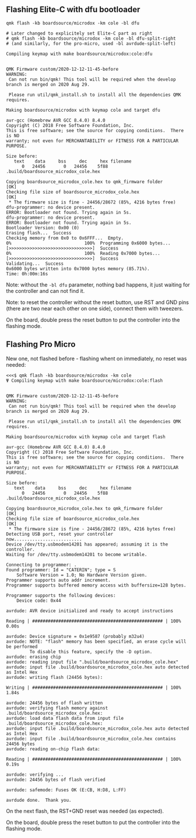 ## Flashing Elite-C with dfu bootloader

```
qmk flash -kb boardsource/microdox -km cole -bl dfu

# Later changed to explicitely set Elite-C part as right
# qmk flash -kb boardsource/microdox -km cole -bl dfu-split-right
# (and similarly, for the pro-micro, used -bl avrdude-split-left)
```

    Compiling keymap with make boardsource/microdox:cole:dfu


    QMK Firmware custom/2020-12-12-11-45-before
    WARNING:
     Can not run bin/qmk! This tool will be required when the develop branch is merged on 2020 Aug 29.

     Please run util/qmk_install.sh to install all the dependencies QMK requires.

    Making boardsource/microdox with keymap cole and target dfu

    avr-gcc (Homebrew AVR GCC 8.4.0) 8.4.0
    Copyright (C) 2018 Free Software Foundation, Inc.
    This is free software; see the source for copying conditions.  There is NO
    warranty; not even for MERCHANTABILITY or FITNESS FOR A PARTICULAR PURPOSE.

    Size before:
       text	   data	    bss	    dec	    hex	filename
          0	  24456	      0	  24456	   5f88	.build/boardsource_microdox_cole.hex

    Copying boardsource_microdox_cole.hex to qmk_firmware folder                                        [OK]
    Checking file size of boardsource_microdox_cole.hex                                                 [OK]
     * The firmware size is fine - 24456/28672 (85%, 4216 bytes free)
    dfu-programmer: no device present.
    ERROR: Bootloader not found. Trying again in 5s.
    dfu-programmer: no device present.
    ERROR: Bootloader not found. Trying again in 5s.
    Bootloader Version: 0x00 (0)
    Erasing flash...  Success
    Checking memory from 0x0 to 0x6FFF...  Empty.
    0%                            100%  Programming 0x6000 bytes...
    [>>>>>>>>>>>>>>>>>>>>>>>>>>>>>>>>]  Success
    0%                            100%  Reading 0x7000 bytes...
    [>>>>>>>>>>>>>>>>>>>>>>>>>>>>>>>>]  Success
    Validating...  Success
    0x6000 bytes written into 0x7000 bytes memory (85.71%).
    Time: 0h:00m:16s

Note: without the `-bl dfu` parameter, nothing bad happens, it just waiting for the controller and can not find it.

Note: to reset the controller without the reset button, use RST and GND pins (there are two near each other on one side), connect them with tweezers.

On the board, double press the reset button to put the controller into the flashing mode.

## Flashing Pro Micro

New one, not flashed before - flashing whent on immediately, no reset was needed:

    <<<$ qmk flash -kb boardsource/microdox -km cole
    Ψ Compiling keymap with make boardsource/microdox:cole:flash


    QMK Firmware custom/2020-12-12-11-45-before
    WARNING:
     Can not run bin/qmk! This tool will be required when the develop branch is merged on 2020 Aug 29.

     Please run util/qmk_install.sh to install all the dependencies QMK requires.

    Making boardsource/microdox with keymap cole and target flash

    avr-gcc (Homebrew AVR GCC 8.4.0) 8.4.0
    Copyright (C) 2018 Free Software Foundation, Inc.
    This is free software; see the source for copying conditions.  There is NO
    warranty; not even for MERCHANTABILITY or FITNESS FOR A PARTICULAR PURPOSE.

    Size before:
       text	   data	    bss	    dec	    hex	filename
          0	  24456	      0	  24456	   5f88	.build/boardsource_microdox_cole.hex

    Copying boardsource_microdox_cole.hex to qmk_firmware folder                                        [OK]
    Checking file size of boardsource_microdox_cole.hex                                                 [OK]
     * The firmware size is fine - 24456/28672 (85%, 4216 bytes free)
    Detecting USB port, reset your controller now..........................
    Device /dev/tty.usbmodem14201 has appeared; assuming it is the controller.
    Waiting for /dev/tty.usbmodem14201 to become writable.

    Connecting to programmer: .
    Found programmer: Id = "CATERIN"; type = S
        Software Version = 1.0; No Hardware Version given.
    Programmer supports auto addr increment.
    Programmer supports buffered memory access with buffersize=128 bytes.

    Programmer supports the following devices:
        Device code: 0x44

    avrdude: AVR device initialized and ready to accept instructions

    Reading | ################################################## | 100% 0.00s

    avrdude: Device signature = 0x1e9587 (probably m32u4)
    avrdude: NOTE: "flash" memory has been specified, an erase cycle will be performed
             To disable this feature, specify the -D option.
    avrdude: erasing chip
    avrdude: reading input file ".build/boardsource_microdox_cole.hex"
    avrdude: input file .build/boardsource_microdox_cole.hex auto detected as Intel Hex
    avrdude: writing flash (24456 bytes):

    Writing | ################################################## | 100% 1.84s

    avrdude: 24456 bytes of flash written
    avrdude: verifying flash memory against .build/boardsource_microdox_cole.hex:
    avrdude: load data flash data from input file .build/boardsource_microdox_cole.hex:
    avrdude: input file .build/boardsource_microdox_cole.hex auto detected as Intel Hex
    avrdude: input file .build/boardsource_microdox_cole.hex contains 24456 bytes
    avrdude: reading on-chip flash data:

    Reading | ################################################## | 100% 0.19s

    avrdude: verifying ...
    avrdude: 24456 bytes of flash verified

    avrdude: safemode: Fuses OK (E:CB, H:D8, L:FF)

    avrdude done.  Thank you.

On the next flash, the RST+GND reset was needed (as expected).

On the board, double press the reset button to put the controller into the flashing mode.

